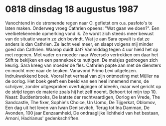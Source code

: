 # 0818 dinsdag 18 augustus 1987
Vanochtend in de stromende regen naar O. gefietst om o.a. pasfoto's te laten maken. Onderweg vroeg Cathrien opeens: "Wat gaan we doen?". Een veelbetekenende opmerking vond ik. Ze wordt zich steeds meer bewust van de situatie waarin ze zich bevindt. Wat je aan Sara opvalt is dat ze anders is dan Cathrien. Ze lacht veel meer, en slaapt volgens mij minder goed dan Cathrien. Waarop duidt dat? Vanmiddag tegen 4 uur hield het op met regenen. Met vader en moeder naar Weerselo vertrokken om daar het Stift te bekijken en een pannekoek te nuttigen. De meisjes gedroegen zich keurig. Sara kreeg van moeder de fles. Cathrien papte aan met de diensters en mocht mee naar de keuken. Vanavond Primo Levi uitgelezen. Indrukwekkend boek. Vooral het verhaal van zijn ontmoeting met Müller na de oorlog. Het boek geeft een beeld van een heel innemend mens, de schrijver, zonder uitgesproken overtuigingen of ideeën, maar wel gericht op de strijd tegen de materie zoals hij het zelf noemt. Behoort tot mijn top 10. Naast: Buddenbrooks, De laatste der rechtvaardigen, Oorlog en Vrede, The Sandcastle, The fixer, Sophie's Choice, Un Uomo, De Tijgerkat, Oblomov, Een dag uit het leven van Iwan Denisovitch, Terug tot Ina Damman, De Avonden, 100 jaar Eenzaamheid, De ondraaglijke lichtheid van het bestaan, Arnoni, Hadrianus' gedenkschriften.  